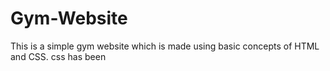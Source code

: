 # Gym-Website
This is a simple gym website which is made using basic concepts of HTML and CSS.
css has been

